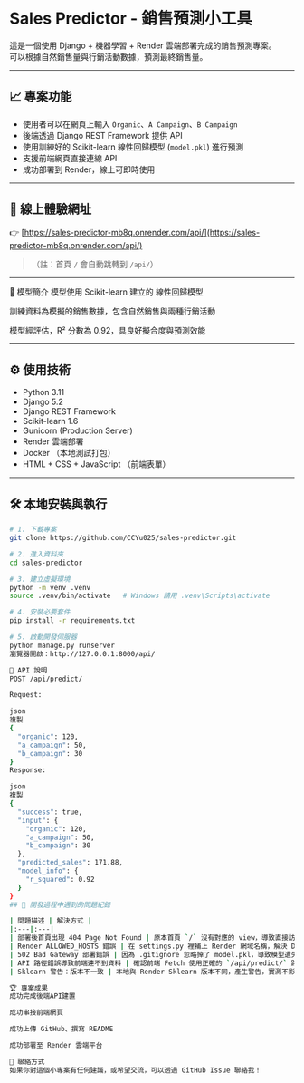 # Sales Predictor - 銷售預測小工具

這是一個使用 Django + 機器學習 + Render 雲端部署完成的銷售預測專案。  
可以根據自然銷售量與行銷活動數據，預測最終銷售量。

---

## 📈 專案功能

- 使用者可以在網頁上輸入 `Organic`、`A Campaign`、`B Campaign`
- 後端透過 Django REST Framework 提供 API
- 使用訓練好的 Scikit-learn 線性回歸模型 (`model.pkl`) 進行預測
- 支援前端網頁直接連線 API
- 成功部署到 Render，線上可即時使用

---

## 🚀 線上體驗網址

👉 [https://sales-predictor-mb8q.onrender.com/api/](https://sales-predictor-mb8q.onrender.com/api/)

> （註：首頁 `/` 會自動跳轉到 `/api/`）

---

🧠 模型簡介
模型使用 Scikit-learn 建立的 線性回歸模型

訓練資料為模擬的銷售數據，包含自然銷售與兩種行銷活動

模型經評估，R² 分數為 0.92，具良好擬合度與預測效能

---

## ⚙️ 使用技術

- Python 3.11
- Django 5.2
- Django REST Framework
- Scikit-learn 1.6
- Gunicorn (Production Server)
- Render 雲端部署
- Docker （本地測試打包）
- HTML + CSS + JavaScript （前端表單）

---

## 🛠️ 本地安裝與執行

```bash
# 1. 下載專案
git clone https://github.com/CCYu025/sales-predictor.git

# 2. 進入資料夾
cd sales-predictor

# 3. 建立虛擬環境
python -m venv .venv
source .venv/bin/activate   # Windows 請用 .venv\Scripts\activate

# 4. 安裝必要套件
pip install -r requirements.txt

# 5. 啟動開發伺服器
python manage.py runserver
瀏覽器開啟：http://127.0.0.1:8000/api/

🧩 API 說明
POST /api/predict/

Request:

json
複製
{
  "organic": 120,
  "a_campaign": 50,
  "b_campaign": 30
}
Response:

json
複製
{
  "success": true,
  "input": {
    "organic": 120,
    "a_campaign": 50,
    "b_campaign": 30
  },
  "predicted_sales": 171.88,
  "model_info": {
    "r_squared": 0.92
  }
}
## 🐛 開發過程中遇到的問題紀錄

| 問題描述 | 解決方式 |
|:---|:---|
| 部署後首頁出現 404 Page Not Found | 原本首頁 `/` 沒有對應的 view，導致直接訪問主網域時出現 404。<br>**解法：** 在 `views.py` 新增一個 `home` 函式，使用 `redirect('/api/')` 讓首頁自動跳轉到 `/api/`。並在 `urls.py` 設定 `path('', home, name='home')`。 |
| Render ALLOWED_HOSTS 錯誤 | 在 settings.py 裡補上 Render 網域名稱，解決 DisallowedHost 錯誤。 |
| 502 Bad Gateway 部署錯誤 | 因為 .gitignore 忽略掉了 model.pkl，導致模型遺失，補上模型後重新部署成功。 |
| API 路徑錯誤導致前端連不到資料 | 確認前端 Fetch 使用正確的 `/api/predict/` 路徑，且在本地、Render上都一致。 |
| Sklearn 警告：版本不一致 | 本地與 Render Sklearn 版本不同，產生警告，實測不影響功能，暫時保留警告。 |

🏆 專案成果
成功完成後端API建置

成功串接前端網頁

成功上傳 GitHub、撰寫 README

成功部署至 Render 雲端平台

🙌 聯絡方式
如果你對這個小專案有任何建議，或希望交流，可以透過 GitHub Issue 聯絡我！